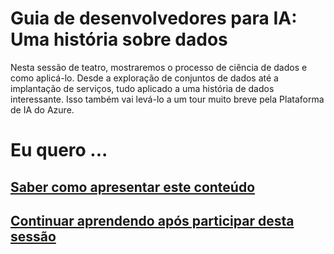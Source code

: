 # <a name="developers-guide-to-ai-a-data-story"></a>Guia de desenvolvedores para IA: Uma história sobre dados

Nesta sessão de teatro, mostraremos o processo de ciência de dados e como aplicá-lo. Desde a exploração de conjuntos de dados até a implantação de serviços, tudo aplicado a uma história de dados interessante. Isso também vai levá-lo a um tour muito breve pela Plataforma de IA do Azure.

# <a name="i-want-to-"></a>Eu quero ...

## <a name="learn-to-present-this-contentreadme-presentermd"></a>[Saber como apresentar este conteúdo](README-presenter.md)

## <a name="continue-learning-after-attending-this-sessionreadme-attendeemd"></a>[Continuar aprendendo após participar desta sessão](README-attendee.md)